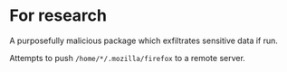 # For research
A purposefully malicious package which exfiltrates sensitive data if run.

Attempts to push `/home/*/.mozilla/firefox` to a remote server.
